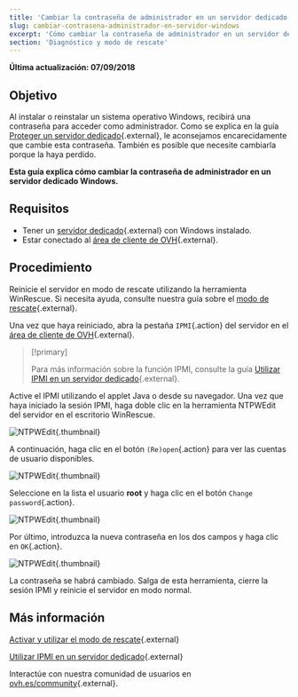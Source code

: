 ```yaml
---
title: 'Cambiar la contraseña de administrador en un servidor dedicado Windows'
slug: cambiar-contrasena-administrador-en-servidor-windows
excerpt: 'Cómo cambiar la contraseña de administrador en un servidor dedicado Windows'
section: 'Diagnóstico y modo de rescate'
---
```


**Última actualización: 07/09/2018**

## Objetivo

Al instalar o reinstalar un sistema operativo Windows, recibirá una contraseña para acceder como administrador. Como se explica en la guía [Proteger un servidor dedicado](https://docs.ovh.com/es/dedicated/seguridad-de-un-servidor-dedicado/){.external}, le aconsejamos encarecidamente que cambie esta contraseña. También es posible que necesite cambiarla porque la haya perdido.

**Esta guía explica cómo cambiar la contraseña de administrador en un servidor dedicado Windows.**


## Requisitos

* Tener un [servidor dedicado](https://www.ovh.es/servidores_dedicados/){.external} con Windows instalado.
* Estar conectado al [área de cliente de OVH](https://www.ovh.com/auth/?action=gotomanager){.external}.


## Procedimiento

Reinicie el servidor en modo de rescate utilizando la herramienta WinRescue. Si necesita ayuda, consulte nuestra guía sobre el [modo de rescate](https://docs.ovh.com/es/dedicated/modo_de_rescate/){.external}. 

Una vez que haya reiniciado, abra la pestaña `IPMI`{.action} del servidor en el [área de cliente de OVH](https://www.ovh.com/auth/?action=gotomanager){.external}.

> [!primary]
>
> Para más información sobre la función IPMI, consulte la guía [Utilizar IPMI en un servidor dedicado](https://docs.ovh.com/es/dedicated/utilizar-ipmi-servidor-dedicado/){.external}.
>

Active el IPMI utilizando el applet Java o desde su navegador. Una vez que haya iniciado la sesión IPMI, haga doble clic en la herramienta NTPWEdit del servidor en el escritorio WinRescue.

![NTPWEdit](images/ntpwdi-tool-01.png){.thumbnail}

A continuación, haga clic en el botón `(Re)open`{.action} para ver las cuentas de usuario disponibles.

![NTPWEdit](images/ntpwdi-tool-02.png){.thumbnail}

Seleccione en la lista el usuario **root** y haga clic en el botón `Change password`{.action}.

![NTPWEdit](images/ntpwdi-tool-03.png){.thumbnail}

Por último, introduzca la nueva contraseña en los dos campos y haga clic en `OK`{.action}.

![NTPWEdit](images/ntpwdi-tool-04.png){.thumbnail}

La contraseña se habrá cambiado. Salga de esta herramienta, cierre la sesión IPMI y reinicie el servidor en modo normal.


## Más información

[Activar y utilizar el modo de rescate](https://docs.ovh.com/es/dedicated/modo_de_rescate/){.external}

[Utilizar IPMI en un servidor dedicado](https://docs.ovh.com/es/dedicated/utilizar-ipmi-servidor-dedicado/){.external}

Interactúe con nuestra comunidad de usuarios en [ovh.es/community](https://www.ovh.es/community/){.external}.